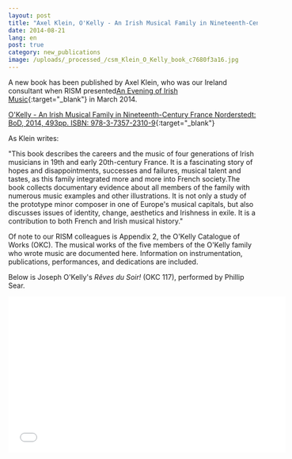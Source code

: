 ```yaml
---
layout: post
title: "Axel Klein, O'Kelly - An Irish Musical Family in Nineteenth-Century France"
date: 2014-08-21
lang: en
post: true
category: new_publications
image: /uploads/_processed_/csm_Klein_O_Kelly_book_c7680f3a16.jpg
---
```



A new book has been published by Axel Klein, who was our Ireland consultant when RISM presented[An Evening of Irish Music](http://www.rism.info/en/home/newsdetails/article/64/an-evening-of-irish-music.html){:target="_blank"} in March 2014.

[O'Kelly - An Irish Musical Family in Nineteenth-Century France Norderstedt: BoD, 2014, 493pp. ISBN: 978-3-7357-2310-9](http://axelklein.de/publications/books/){:target="_blank"}

As Klein writes:

"This book describes the careers and the music of four generations of Irish musicians in 19th and early 20th-century France. It is a fascinating story of hopes and disappointments, successes and failures, musical talent and tastes, as this family integrated more and more into French society.The book collects documentary evidence about all members of the family with numerous music examples and other illustrations. It is not only a study of the prototype minor composer in one of Europe's musical capitals, but also discusses issues of identity, change, aesthetics and Irishness in exile. It is a contribution to both French and Irish musical history."

Of note to our RISM colleagues is Appendix 2, the O'Kelly Catalogue of Works (OKC). The musical works of the five members of the O'Kelly family who wrote music are documented here. Information on instrumentation, publications, performances, and dedications are included.

Below is Joseph O'Kelly's _Rêves du Soir!_ (OKC 117), performed by Phillip Sear.

<iframe width="560" height="315" src="//www.youtube.com/embed/u5mkmW2rBPE" frameborder="0" allowfullscreen></iframe>